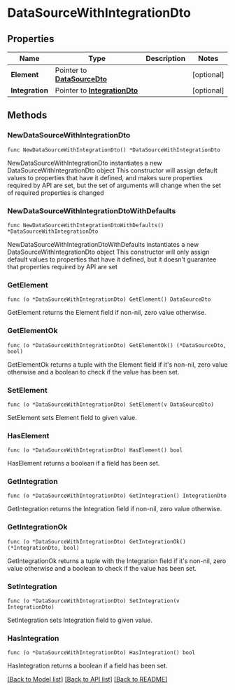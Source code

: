 # DataSourceWithIntegrationDto

## Properties

Name | Type | Description | Notes
------------ | ------------- | ------------- | -------------
**Element** | Pointer to [**DataSourceDto**](DataSourceDto.md) |  | [optional] 
**Integration** | Pointer to [**IntegrationDto**](IntegrationDto.md) |  | [optional] 

## Methods

### NewDataSourceWithIntegrationDto

`func NewDataSourceWithIntegrationDto() *DataSourceWithIntegrationDto`

NewDataSourceWithIntegrationDto instantiates a new DataSourceWithIntegrationDto object
This constructor will assign default values to properties that have it defined,
and makes sure properties required by API are set, but the set of arguments
will change when the set of required properties is changed

### NewDataSourceWithIntegrationDtoWithDefaults

`func NewDataSourceWithIntegrationDtoWithDefaults() *DataSourceWithIntegrationDto`

NewDataSourceWithIntegrationDtoWithDefaults instantiates a new DataSourceWithIntegrationDto object
This constructor will only assign default values to properties that have it defined,
but it doesn't guarantee that properties required by API are set

### GetElement

`func (o *DataSourceWithIntegrationDto) GetElement() DataSourceDto`

GetElement returns the Element field if non-nil, zero value otherwise.

### GetElementOk

`func (o *DataSourceWithIntegrationDto) GetElementOk() (*DataSourceDto, bool)`

GetElementOk returns a tuple with the Element field if it's non-nil, zero value otherwise
and a boolean to check if the value has been set.

### SetElement

`func (o *DataSourceWithIntegrationDto) SetElement(v DataSourceDto)`

SetElement sets Element field to given value.

### HasElement

`func (o *DataSourceWithIntegrationDto) HasElement() bool`

HasElement returns a boolean if a field has been set.

### GetIntegration

`func (o *DataSourceWithIntegrationDto) GetIntegration() IntegrationDto`

GetIntegration returns the Integration field if non-nil, zero value otherwise.

### GetIntegrationOk

`func (o *DataSourceWithIntegrationDto) GetIntegrationOk() (*IntegrationDto, bool)`

GetIntegrationOk returns a tuple with the Integration field if it's non-nil, zero value otherwise
and a boolean to check if the value has been set.

### SetIntegration

`func (o *DataSourceWithIntegrationDto) SetIntegration(v IntegrationDto)`

SetIntegration sets Integration field to given value.

### HasIntegration

`func (o *DataSourceWithIntegrationDto) HasIntegration() bool`

HasIntegration returns a boolean if a field has been set.


[[Back to Model list]](../README.md#documentation-for-models) [[Back to API list]](../README.md#documentation-for-api-endpoints) [[Back to README]](../README.md)


